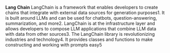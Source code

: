 **Lang Chain**
LangChain is a framework that enables developers to create chains that integrate with external data sources for generation purposes1. It is built around LLMs and can be used for chatbots, question-answering, summarization, and more2. LangChain is at the infrastructure layer and allows developers to compose LLM applications that combine LLM data with data from other sources3. The LangChain library is revolutionizing industries and technology4. It provides classes and functions to make constructing and working with prompts easy5
